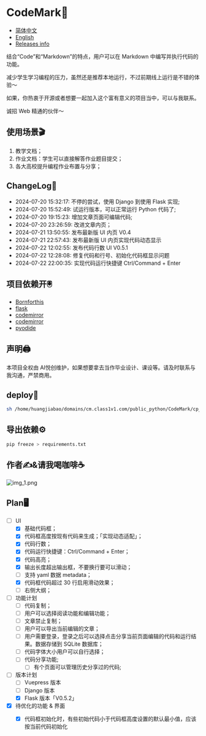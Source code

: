 # CodeMark🦭

- [简体中文](ZH_README.md)
- [English](README.md)
- [Releases info](Releases.md)

结合“Code”和“Markdown”的特点，用户可以在 Markdown 中编写并执行代码的功能。

减少学生学习编程的压力，虽然还是推荐本地运行，不过前期线上运行是不错的体验～

如果，你热衷于开源或者想要一起加入这个富有意义的项目当中，可以与我联系。

诚招 Web 精通的伙伴～

## 使用场景🎬

1. 教学文档；
2. 作业文档：学生可以直接解答作业题目提交；
3. 各大高校提升编程作业布置与分享；

## ChangeLog📔

- 2024-07-20 15:32:17: 不停的尝试，使用 Django 到使用 Flask 实现;
- 2024-07-20 15:52:49: 试运行版本，可以正常运行 Python 代码了;
- 2024-07-20 19:15:23: 增加文章页面可编辑代码;
- 2024-07-20 23:26:59: 改进文章内页；
- 2024-07-21 13:50:55: 发布最新版 UI 内页 V0.4
- 2024-07-21 22:57:43: 发布最新版 UI 内页实现代码动态显示
- 2024-07-22 12:02:55: 发布代码行数 UI V0.5.1
- 2024-07-22 12:28:08: 修复代码和行号、初始化代码框显示问题
- 2024-07-22 22:00:35: 实现代码运行快捷键 Ctrl/Command + Enter

## 项目依赖开🖲️

- [Bornforthis](https://bornforthis.cn/)
- [flask](https://flask.palletsprojects.com/en/3.0.x/)
- [codemirror](https://codemirror.net/)
- [codemirror](https://cdnjs.com/libraries/codemirror)
- [pyodide](https://pyodide.org/en/stable/index.html)

## 声明🖨️

本项目全权由 AI悦创维护，如果想要拿去当作毕业设计、课设等。请及时联系与我沟通，严禁商用。

## deploy🧿

```bash
sh /home/huangjiabao/domains/cm.class1v1.com/public_python/CodeMark/cp_opt.sh
```

## 导出依赖⚙️

```bash
pip freeze > requirements.txt
```


## 作者✍️&请我喝咖啡☕️

![img_1.png](/article/01-group/static/info/img_1.png)

## Plan🖥️

- [ ] UI
  - [x] 基础代码框；
  - [x] 代码框高度按现有代码来生成；「实现动态适配」；
  - [x] 代码行数；
  - [x] 代码运行快捷键：Ctrl/Command + Enter；
  - [x] 代码高亮；
  - [x] 输出长度超出输出框，不要换行要可以滑动；
  - [ ] 支持 yaml 数据 metadata；
  - [x] 代码框代码超过 30 行启用滑动效果；
  - [ ] 右侧大纲；
- [ ] 功能计划
  - [ ] 代码复制；
  - [ ] 用户可以选择阅读功能和编辑功能；
  - [ ] 文章禁止复制；
  - [ ] 用户可以导出当前编辑的文章；
  - [ ] 用户需要登录，登录之后可以选择点击分享当前页面编辑的代码和运行结果。数据存储到 SQLite 数据库；
  - [ ] 代码字体大小用户可以自行选择；
  - [ ] 代码分享功能;
    - [ ] 有个页面可以管理历史分享过的代码;
- [ ] 版本计划
  - [ ] Vuepress 版本
  - [ ] Django 版本
  - [x] Flask 版本「V0.5.2」
- [x] 待优化的功能 & 界面
  - [x] 代码框初始化时，有些初始代码小于代码框高度设置的默认最小值，应该按当前代码初始化

